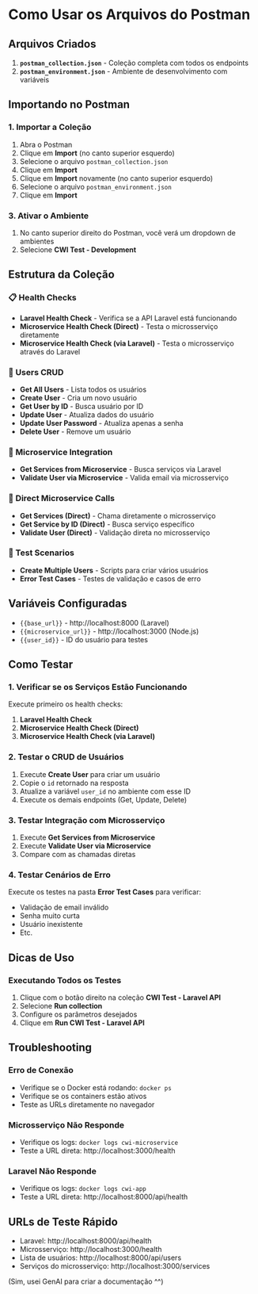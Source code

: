 # Como Usar os Arquivos do Postman

## Arquivos Criados

1. **`postman_collection.json`** - Coleção completa com todos os endpoints
2. **`postman_environment.json`** - Ambiente de desenvolvimento com variáveis

## Importando no Postman

### 1. Importar a Coleção

1. Abra o Postman
2. Clique em **Import** (no canto superior esquerdo)
3. Selecione o arquivo `postman_collection.json`
4. Clique em **Import**
5. Clique em **Import** novamente (no canto superior esquerdo)
6. Selecione o arquivo `postman_environment.json`
7. Clique em **Import**

### 3. Ativar o Ambiente

1. No canto superior direito do Postman, você verá um dropdown de ambientes
2. Selecione **CWI Test - Development**

## Estrutura da Coleção

### 📋 Health Checks
- **Laravel Health Check** - Verifica se a API Laravel está funcionando
- **Microservice Health Check (Direct)** - Testa o microsserviço diretamente
- **Microservice Health Check (via Laravel)** - Testa o microsserviço através do Laravel

### 👥 Users CRUD
- **Get All Users** - Lista todos os usuários
- **Create User** - Cria um novo usuário
- **Get User by ID** - Busca usuário por ID
- **Update User** - Atualiza dados do usuário
- **Update User Password** - Atualiza apenas a senha
- **Delete User** - Remove um usuário

### 🔄 Microservice Integration
- **Get Services from Microservice** - Busca serviços via Laravel
- **Validate User via Microservice** - Valida email via microsserviço

### 🎯 Direct Microservice Calls
- **Get Services (Direct)** - Chama diretamente o microsserviço
- **Get Service by ID (Direct)** - Busca serviço específico
- **Validate User (Direct)** - Validação direta no microsserviço

### 🧪 Test Scenarios
- **Create Multiple Users** - Scripts para criar vários usuários
- **Error Test Cases** - Testes de validação e casos de erro

## Variáveis Configuradas

- `{{base_url}}` - http://localhost:8000 (Laravel)
- `{{microservice_url}}` - http://localhost:3000 (Node.js)
- `{{user_id}}` - ID do usuário para testes

## Como Testar

### 1. Verificar se os Serviços Estão Funcionando

Execute primeiro os health checks:
1. **Laravel Health Check**
2. **Microservice Health Check (Direct)**
3. **Microservice Health Check (via Laravel)**

### 2. Testar o CRUD de Usuários

1. Execute **Create User** para criar um usuário
2. Copie o `id` retornado na resposta
3. Atualize a variável `user_id` no ambiente com esse ID
4. Execute os demais endpoints (Get, Update, Delete)

### 3. Testar Integração com Microsserviço

1. Execute **Get Services from Microservice**
2. Execute **Validate User via Microservice**
3. Compare com as chamadas diretas

### 4. Testar Cenários de Erro

Execute os testes na pasta **Error Test Cases** para verificar:
- Validação de email inválido
- Senha muito curta
- Usuário inexistente
- Etc.

## Dicas de Uso

### Executando Todos os Testes

1. Clique com o botão direito na coleção **CWI Test - Laravel API**
2. Selecione **Run collection**
3. Configure os parâmetros desejados
4. Clique em **Run CWI Test - Laravel API**

## Troubleshooting

### Erro de Conexão
- Verifique se o Docker está rodando: `docker ps`
- Verifique se os containers estão ativos
- Teste as URLs diretamente no navegador

### Microsserviço Não Responde
- Verifique os logs: `docker logs cwi-microservice`
- Teste a URL direta: http://localhost:3000/health

### Laravel Não Responde
- Verifique os logs: `docker logs cwi-app`
- Teste a URL direta: http://localhost:8000/api/health

## URLs de Teste Rápido

- Laravel: http://localhost:8000/api/health
- Microsserviço: http://localhost:3000/health
- Lista de usuários: http://localhost:8000/api/users
- Serviços do microsserviço: http://localhost:3000/services


(Sim, usei GenAI para criar a documentação ^^)
